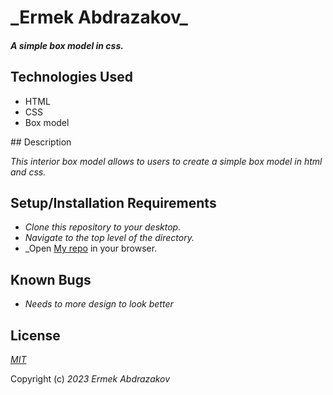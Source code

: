 <h1>_Ermek Abdrazakov_</h1> 

#### _A simple box model in css._

## Technologies Used
<ul>
  <li>HTML</li>
  <li>CSS</li>
  <li>Box model</li>
</ul>
## Description

_This interior box model allows to users to create a simple box model in html and css._

## Setup/Installation Requirements

* _Clone this repository to your desktop._
* _Navigate to the top level of the directory._
* _Open [My repo](https://github.com/Eabdrazakov?tab=repositories) in your browser.


## Known Bugs

* _Needs to more design to look better_

## License

_[MIT](https://en.wikipedia.org/wiki/MIT_License)_

Copyright (c) _2023_ _Ermek Abdrazakov_
